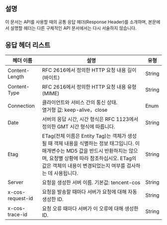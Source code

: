 ## 설명

이 문서는 API를 사용할 때의 공통 응답 헤더(Response Header)를 소개하며, 본문에서 설명할 헤더는 다른 구체적인 API 문서에서는 다시 서술하지 않습니다.

##  응답 헤더 리스트

| 헤더 이름         | 설명                                       | 유형     |
| ---------------- | ---------------------------------------- | ------ |
| Content-Length   | RFC 2616에서 정의한 HTTP 요청 내용 길이(바이트)            | String |
| Content-Type     | RFC 2616에서 정의한 HTTP 요청 내용 유형(MIME)          | String |
| Connection       | 클라이언트와 서비스 간의 통신 상태.<br />열거형 값: keep-alive，close | Enum   |
| Date             | 서버의 응답 시간, 시간 형식은 RFC 1123에서 정의한 GMT 시간 형식에 따릅니다.       | String |
| Etag             | ETag(전체 이름은 Entity Tag)는 객체가 생성될 때 객체 내용을 식별하는 정보 태그입니다. 이 매개변수는 MD5 값을 반드시 반환하지는 않으며, 요청별 상황에 따라 참조하십시오. ETag의 값은 객체의 내용이 변경되었는지 여부를 검사하는 데 사용됩니다. | String |
| Server           | 요청을 생성한 서버 이름. 기본값: tencent-cos              | String |
| x-cos-request-id | 요청을 발송할 때마다 서버가 요청에 대해 자동 생성한 ID.                | String |
| x-cos-trace-id   | 요청 오류 때마다 서버가 이 오류에 대해 생성한 ID.              | String |


